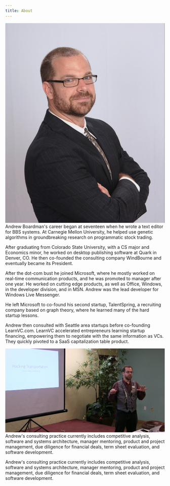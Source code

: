 ```yaml
---
title: About
---
```


![](images/andrew_sm_1.jpg) Andrew Boardman's career began at seventeen when he wrote a text editor for BBS
systems. At Carnegie Mellon University, he helped use genetic algorithms in
groundbreaking research on programmatic stock trading.

After graduating from Colorado State University, with a CS major and Economics
minor, he worked on desktop publishing software at Quark in Denver, CO. He then
co-founded the consulting company WindBourne and eventually became its President.

After the dot-com bust he joined Microsoft, where he mostly worked on real-time
communication products, and he was promoted to manager after one year.  He
worked on cutting edge products, as well as Office, Windows, in the developer
division, and in MSN. Andrew was the lead developer for Windows Live Messenger.

He left Microsoft to co-found his second startup, TalentSpring, a recruiting
company based on graph theory, where he learned many of the hard startup lessons.

Andrew then consulted with Seattle area startups before co-founding LearnVC.com.
LearnVC accelerated entrepreneurs learning startup financing, empowering them
to negotiate with the same information as VCs. They quickly pivoted to a SaaS
capitalization table product.

![](images/highres_459213443.jpeg) Andrew's consulting practice currently includes competitive analysis, software
and systems architecture, manager mentoring, product and project management,
due diligence for financial deals, term sheet evaluation, and software
development.

















Andrew's consulting practice currently includes competitive analysis, software and systems architecture, manager mentoring, product and project management, due diligence for financial deals, term sheet evaluation, and software development.
